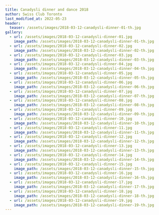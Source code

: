```yaml
---
title: Canadysli dinner and dance 2018
author: Swiss Club Toronto
last_modified_at: 2022-05-23
header:
  teaser: /assets/images/2018-03-12-canadysli-dinner-01-th.jpg
gallery:
  - url: /assets/images/2018-03-12-canadysli-dinner-01.jpg
    image_path: /assets/images/2018-03-12-canadysli-dinner-01-th.jpg
  - url: /assets/images/2018-03-12-canadysli-dinner-02.jpg
    image_path: /assets/images/2018-03-12-canadysli-dinner-02-th.jpg
  - url: /assets/images/2018-03-12-canadysli-dinner-03.jpg
    image_path: /assets/images/2018-03-12-canadysli-dinner-03-th.jpg
  - url: /assets/images/2018-03-12-canadysli-dinner-04.jpg
    image_path: /assets/images/2018-03-12-canadysli-dinner-04-th.jpg
  - url: /assets/images/2018-03-12-canadysli-dinner-05.jpg
    image_path: /assets/images/2018-03-12-canadysli-dinner-05-th.jpg
  - url: /assets/images/2018-03-12-canadysli-dinner-06.jpg
    image_path: /assets/images/2018-03-12-canadysli-dinner-06-th.jpg
  - url: /assets/images/2018-03-12-canadysli-dinner-07.jpg
    image_path: /assets/images/2018-03-12-canadysli-dinner-07-th.jpg
  - url: /assets/images/2018-03-12-canadysli-dinner-08.jpg
    image_path: /assets/images/2018-03-12-canadysli-dinner-08-th.jpg
  - url: /assets/images/2018-03-12-canadysli-dinner-09.jpg
    image_path: /assets/images/2018-03-12-canadysli-dinner-09-th.jpg
  - url: /assets/images/2018-03-12-canadysli-dinner-10.jpg
    image_path: /assets/images/2018-03-12-canadysli-dinner-10-th.jpg
  - url: /assets/images/2018-03-12-canadysli-dinner-11.jpg
    image_path: /assets/images/2018-03-12-canadysli-dinner-11-th.jpg
  - url: /assets/images/2018-03-12-canadysli-dinner-12.jpg
    image_path: /assets/images/2018-03-12-canadysli-dinner-12-th.jpg
  - url: /assets/images/2018-03-12-canadysli-dinner-13.jpg
    image_path: /assets/images/2018-03-12-canadysli-dinner-13-th.jpg
  - url: /assets/images/2018-03-12-canadysli-dinner-14.jpg
    image_path: /assets/images/2018-03-12-canadysli-dinner-14-th.jpg
  - url: /assets/images/2018-03-12-canadysli-dinner-15.jpg
    image_path: /assets/images/2018-03-12-canadysli-dinner-15-th.jpg
  - url: /assets/images/2018-03-12-canadysli-dinner-16.jpg
    image_path: /assets/images/2018-03-12-canadysli-dinner-16-th.jpg
  - url: /assets/images/2018-03-12-canadysli-dinner-17.jpg
    image_path: /assets/images/2018-03-12-canadysli-dinner-17-th.jpg
  - url: /assets/images/2018-03-12-canadysli-dinner-18.jpg
    image_path: /assets/images/2018-03-12-canadysli-dinner-18-th.jpg
  - url: /assets/images/2018-03-12-canadysli-dinner-19.jpg
    image_path: /assets/images/2018-03-12-canadysli-dinner-19-th.jpg
---
```

